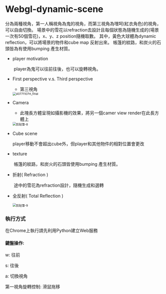 # Webgl-dynamic-scene

分為兩種視角，第一人稱視角為鬼的視角，而第三視角為嘿呵(紅衣角色)的視角，可以自由切換。
場景中的雪花以refraction去設計且每個狀態為隨機生成的(場景一次有50個雪花)，x、y、z position隨機取數。
其中，黃色大球體為dynamic reflection，可以將場景的物件和cube map 反射出來。
帳篷的紋路，和炭火的石頭皆為有使用bumping 產生材質。

+ player motivation

  ​		player為鬼可以往前往後，也可以旋轉視角。

+ First perspective v.s. Third perspective

  + 第三視角

  <img src="C:\Users\grace\Desktop\final03\40771107H_final.jpg" alt="40771107H_final" style="zoom:67%;" />

  

+ Camera 

  + 此塊長方體呈現如攝影機的效果，將另一個camer view render在此長方體上

  <img src="C:\Users\grace\Desktop\final03\剪貼簿-8.jpg" alt="剪貼簿-8" style="zoom:67%;" />

+ Cube scene

  ​	player移動不會超出cube外，但player和其他物件的相對位置會更改

+ texture 

  ​	帳篷的紋路，和炭火的石頭皆使用bumping 產生材質。

+ 折射( Refraction )

  ​	途中的雪花為refraction設計，隨機生成和選轉

+ 全反射( Total Reflection  )

  <img src="C:\Users\grace\Desktop\final03\剪貼簿-9.jpg" alt="剪貼簿-9" style="zoom:67%;" />

  

### 執行方式

在Chrome上執行請先利用Python建立Web服務

#### 鍵盤操作:

w: 往前

s: 往後

a: 切換視角

第一視角旋轉控制: 滑鼠拖移
